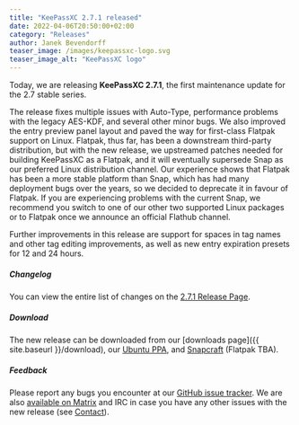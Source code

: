 ```yaml
---
title: "KeePassXC 2.7.1 released"
date: 2022-04-06T20:50:00+02:00
category: "Releases"
author: Janek Bevendorff
teaser_image: /images/keepassxc-logo.svg
teaser_image_alt: "KeePassXC logo"
---
```


Today, we are releasing **KeePassXC 2.7.1**, the first maintenance update for the 2.7 stable series.

The release fixes multiple issues with Auto-Type, performance problems with the legacy AES-KDF, and several other minor bugs. We also improved the entry preview panel layout and paved the way for first-class Flatpak support on Linux.  Flatpak, thus far, has been a downstream third-party distribution, but with the new release, we upstreamed patches needed for building KeePassXC as a Flatpak, and it will eventually supersede Snap as our preferred Linux distribution channel. Our experience shows that Flatpak has been a more stable platform than Snap, which has had many deployment bugs over the years, so we decided to deprecate it in favour of Flatpak. If you are experiencing problems with the current Snap, we recommend you switch to one of our other two supported Linux packages or to Flatpak once we announce an official Flathub channel.

Further improvements in this release are support for spaces in tag names and other tag editing improvements, as well as new entry expiration presets for 12 and 24 hours.

<!--more-->

##### Changelog

You can view the entire list of changes on the [2.7.1 Release Page](https://github.com/keepassxreboot/keepassxc/releases/tag/2.7.1).

##### Download

The new release can be downloaded from our
[downloads page]({{ site.baseurl }}/download), our
[Ubuntu PPA](https://launchpad.net/~phoerious/+archive/ubuntu/keepassxc/),
and [Snapcraft](https://snapcraft.io/keepassxc/) (Flatpak TBA).

##### Feedback

Please report any bugs you encounter at our [GitHub issue tracker](https://github.com/keepassxreboot/keepassxc/issues).
We are also [available on Matrix](https://matrix.to/#/!zUxwGnFkUyycpxeHeM:matrix.org?via=matrix.org) and IRC in case you 
have any other issues with the new release (see [Contact](/team/#contact)).
